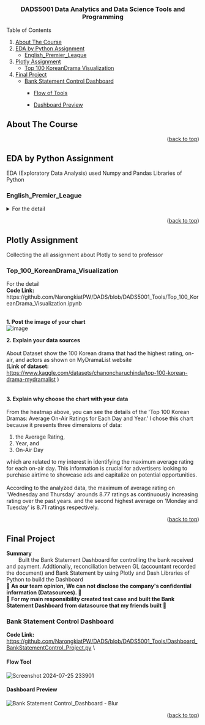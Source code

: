 <h3 align="center">DADS5001 Data Analytics and Data Science Tools and Programming</h3>



<!-- TABLE OF CONTENTS -->
  <summary>Table of Contents</summary>
  <ol>
    <li>
      <a href="#about-the-course">About The Course</a>
    </li>
    <li>
      <a href="#dashboard">EDA by Python Assignment</a>
      <ul>
        <li><a href="#English_Premier_Leaguen">English_Premier_League</a></li>
      </ul>
    </li>
    <li>
      <a href="#plotly-assignment">Plotly Assignment</a>
      <ul>
        <li><a href="#Top_100_KoreanDrama_Visualization">Top 100 KoreanDrama Visualization</a></li>
      </ul>
    </li>
    <li>
      <a href="#dashboard">Final Project</a>
      <ul>
        <li><a href="#Bank-Statement-Control-Dashboard">Bank Statement Control Dashboard</a></li>
        <ul>
          <li><a href="#Flow-Tool">Flow of Tools</a></li>
        </ul>
        <ul>
          <li><a href="#dashboard-preview">Dashboard Preview</a></li>
        </ul>
      </ul>
    </li>
  </ol>

<!-- ABOUT THE COURSE -->
## About The Course
  
<p align="right">(<a href="#readme-top">back to top</a>)</p>

<!-- EDA -->
## EDA by Python Assignment
  EDA (Exploratory Data Analysis) used Numpy and Pandas Libraries of Python

### English_Premier_League
<details>
  <summary>For the detail</summary>
  <b>Code Link:</b> https://github.com/NarongkiatPW/DADS/blob/DADS5001_Tools/EDA_EnglishPremierLeague.ipynb
  
</details>

<p align="right">(<a href="#readme-top">back to top</a>)</p>

<!-- Plotly Assignment-->
## Plotly Assignment
  Collecting the all assignment about Plotly to send to professor


### Top_100_KoreanDrama_Visualization
  <summary>For the detail</summary>
  <b>Code Link:</b> https://github.com/NarongkiatPW/DADS/blob/DADS5001_Tools/Top_100_KoreanDrama_Visualization.ipynb


\
  <b>1. Post the image of your chart</b> \
  ![image](https://github.com/NarongkiatPW/DADS/assets/158708499/a85d4a46-2aa2-4c50-afce-0686c81a98f6)

  <b>2. Explain your data sources</b> \
  \
  About Dataset show the 100 Korean drama that had the highest rating, on-air, and actors as shown on MyDramaList website\
(<b>Link of dataset:</b> https://www.kaggle.com/datasets/chanoncharuchinda/top-100-korean-drama-mydramalist )
\
\
\
  <b>3. Explain why choose the chart with your data</b> \
  \
  From the heatmap above, you can see the details of the 'Top 100 Korean Dramas: Average On-Air Ratings for Each Day and Year.' I chose this chart because it presents three dimensions of data: 
  1. the Average Rating,
  2. Year, and
  3. On-Air Day
  

  which are related to my interest in identifying the maximum average rating for each on-air day. This information is crucial for advertisers looking to purchase airtime to showcase ads and capitalize on potential opportunities. \
  \
  According to the analyzed data, the maximum of average rating on 'Wednesday and Thursday' arounds 8.77 ratings as continuously increasing rating over the past years. and the second highest average on 'Monday and Tuesday' is 8.71 ratings respectively.

<p align="right">(<a href="#readme-top">back to top</a>)</p>

<!-- dashboard -->
## Final Project
  <b> Summary </b>
  \
    &nbsp;&nbsp;&nbsp;&nbsp;&nbsp;&nbsp;&nbsp;&nbsp;Built the Bank Statement Dashboard for controlling the bank received and payment. Addtionally, reconciliation between GL (accountant recorded the document) and Bank Statement by using Plotly and Dash Libraries of Python to build the Dashboard
  \
  **:red_circle: As our team opinion, We can not disclose the company's confidential information (Datasources). :red_circle:**
  \
  **:red_circle: For my main responsibility created test case and built the Bank Statement Dashboard from datasource that my friends built :red_circle:**


### Bank Statement Control Dashboard
  <b>Code Link:</b> https://github.com/NarongkiatPW/DADS/blob/DADS5001_Tools/Dashboard_BankStatementControl_Project.py
  \
  #### Flow Tool
  ![Screenshot 2024-07-25 233901](https://github.com/user-attachments/assets/ba92ca64-978d-4b4a-81e6-8a42cc6c4858)
  
  #### Dashboard Preview
  ![Bank Statement Control_Dashboard - Blur](https://github.com/user-attachments/assets/12ac2b86-5937-49ec-9e0a-59250d7638ee)



<p align="right">(<a href="#readme-top">back to top</a>)</p>
